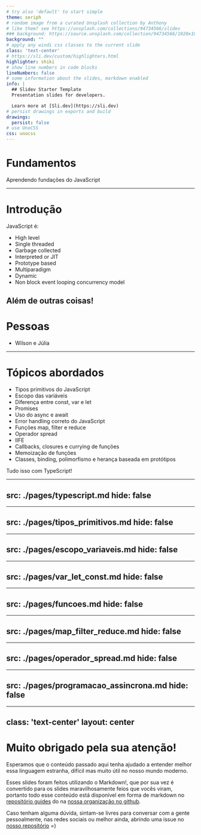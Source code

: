 ```yaml
---
# try also 'default' to start simple
theme: seriph
# random image from a curated Unsplash collection by Anthony
# like them? see https://unsplash.com/collections/94734566/slidev
### background: https://source.unsplash.com/collection/94734566/1920x1080
background: ""
# apply any windi css classes to the current slide
class: 'text-center'
# https://sli.dev/custom/highlighters.html
highlighter: shiki
# show line numbers in code blocks
lineNumbers: false
# some information about the slides, markdown enabled
info: |
  ## Slidev Starter Template
  Presentation slides for developers.

  Learn more at [Sli.dev](https://sli.dev)
# persist drawings in exports and build
drawings:
  persist: false
# use UnoCSS
css: unocss
---
```


# Fundamentos

Aprendendo fundações do JavaScript

---

# Introdução

JavaScript é:
- High level
- Single threaded
- Garbage collected
- Interpreted or JIT
- Prototype based
- Multiparadigm
- Dynamic
- Non block event looping concurrency model

Além de outras coisas!
---

# Pessoas

- Wilson e Júlia

---

# Tópicos abordados

- Tipos primitivos do JavaScript
- Escopo das variáveis
- Diferença entre const, var e let
- Promises
- Uso do async e await
- Error handling correto do JavaScript
- Funções map, filter e reduce
- Operador spread
- IIFE
- Callbacks, closures e currying de funções
- Memoização de funções
- Classes, binding, polimorfismo e herança baseada em protótipos

Tudo isso com TypeScript!

---
src: ./pages/typescript.md
hide: false
---

---
src: ./pages/tipos_primitivos.md
hide: false
---

---
src: ./pages/escopo_variaveis.md
hide: false
---

---
src: ./pages/var_let_const.md
hide: false
---

---
src: ./pages/funcoes.md
hide: false
---

---
src: ./pages/map_filter_reduce.md
hide: false
---

---
src: ./pages/operador_spread.md
hide: false
---

---
src: ./pages/programacao_assincrona.md
hide: false
---

---
class: 'text-center'
layout: center
---
# Muito obrigado pela sua atenção!

Esperamos que o conteúdo passado aqui tenha ajudado a entender melhor essa linguagem estranha, difícil mas muito útil no nosso mundo moderno.

Esses slides foram feitos utilizando o Markdown!, que por sua vez é convertido para os slides maravilhosamente feios que vocês viram, portanto todo esse conteúdo está disponível em forma de markdown no [repositório guides](https://github.com/tcc-ets/guides) do na [nossa organização no github](https://github.com/tcc-ets/).

Caso tenham alguma dúvida, sintam-se livres para conversar com a gente pessoalmente, nas redes sociais ou melhor ainda, abrindo uma issue no [nosso repositório](https://github.com/tcc-ets/guides) =)
